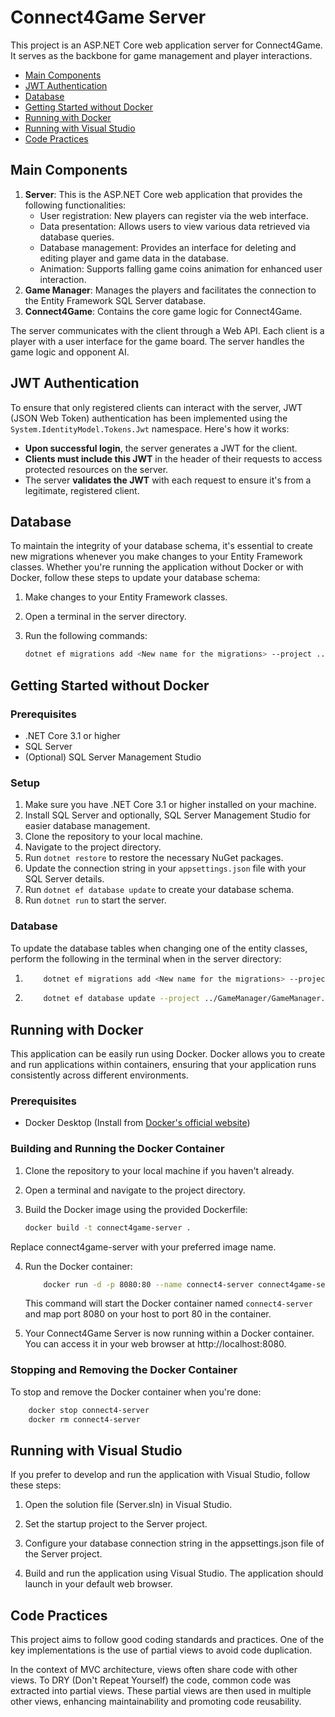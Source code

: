 # Connect4Game Server

This project is an ASP.NET Core web application server for Connect4Game. It serves as the backbone for game management and player interactions. 


- [Main Components](#main-components)
- [JWT Authentication](#jwt-authentication)
- [Database](#database)
- [Getting Started without Docker](#getting-started-without-docker)
- [Running with Docker](#running-with-docker)
- [Running with Visual Studio](#running-with-visual-studio)
- [Code Practices](#code-practices)


## Main Components

1. **Server**: This is the ASP.NET Core web application that provides the following functionalities:
    - User registration: New players can register via the web interface.
    - Data presentation: Allows users to view various data retrieved via database queries.
    - Database management: Provides an interface for deleting and editing player and game data in the database.
    - Animation: Supports falling game coins animation for enhanced user interaction.
2. **Game Manager**: Manages the players and facilitates the connection to the Entity Framework SQL Server database.
3. **Connect4Game**: Contains the core game logic for Connect4Game.

The server communicates with the client through a Web API. Each client is a player with a user interface for the game board. The server handles the game logic and opponent AI.

## JWT Authentication
To ensure that only registered clients can interact with the server, JWT (JSON Web Token) authentication has been implemented using the `System.IdentityModel.Tokens.Jwt` namespace. Here's how it works:

- **Upon successful login**, the server generates a JWT for the client.
- **Clients must include this JWT** in the header of their requests to access protected resources on the server.
- The server **validates the JWT** with each request to ensure it's from a legitimate, registered client.

## Database

To maintain the integrity of your database schema, it's essential to create new migrations whenever you make changes to your Entity Framework classes. Whether you're running the application without Docker or with Docker, follow these steps to update your database schema:

1. Make changes to your Entity Framework classes.

2. Open a terminal in the server directory.

3. Run the following commands:
   ```bash
   dotnet ef migrations add <New name for the migrations> --project ../GameManager/GameManager.csproj --startup-project Server.csproj
   ```

## Getting Started without Docker

### Prerequisites
- .NET Core 3.1 or higher
- SQL Server
- (Optional) SQL Server Management Studio

### Setup
1. Make sure you have .NET Core 3.1 or higher installed on your machine.
2. Install SQL Server and optionally, SQL Server Management Studio for easier database management.
3. Clone the repository to your local machine.
4. Navigate to the project directory.
5. Run `dotnet restore` to restore the necessary NuGet packages.
6. Update the connection string in your `appsettings.json` file with your SQL Server details.
7. Run `dotnet ef database update` to create your database schema.
8. Run `dotnet run` to start the server.

### Database
To update the database tables when changing one of the entity classes, perform the following in the terminal when in the server directory:
1.  ```bash 
        dotnet ef migrations add <New name for the migrations> --project ../GameManager/GameManager.csproj --startup-project Server.csproj
    ```
2.  ```bash
        dotnet ef database update --project ../GameManager/GameManager.csproj --startup-project Server.csproj
    ```

## Running with Docker

This application can be easily run using Docker. Docker allows you to create and run applications within containers, ensuring that your application runs consistently across different environments.

### Prerequisites

- Docker Desktop (Install from [Docker's official website](https://www.docker.com/products/docker-desktop))

### Building and Running the Docker Container

1. Clone the repository to your local machine if you haven't already.

2. Open a terminal and navigate to the project directory.

3. Build the Docker image using the provided Dockerfile:

   ```bash
   docker build -t connect4game-server .
    ```
Replace connect4game-server with your preferred image name.

4.  Run the Docker container:
    ```bash
        docker run -d -p 8080:80 --name connect4-server connect4game-server
    ```
    This command will start the Docker container named `connect4-server` and map port 8080 on your host to port 80 in the container.

5.  Your Connect4Game Server is now running within a Docker container. You can access it in your web browser at http://localhost:8080.

### Stopping and Removing the Docker Container

To stop and remove the Docker container when you're done:
```bash
    docker stop connect4-server
    docker rm connect4-server

```

## Running with Visual Studio

If you prefer to develop and run the application with Visual Studio, follow these steps:

1.  Open the solution file (Server.sln) in Visual Studio.

2.  Set the startup project to the Server project.

3.  Configure your database connection string in the appsettings.json file of the Server project.

4.  Build and run the application using Visual Studio. The application should launch in your default web browser.


## Code Practices

This project aims to follow good coding standards and practices. One of the key implementations is the use of partial views to avoid code duplication. 

In the context of MVC architecture, views often share code with other views. To DRY (Don't Repeat Yourself) the code, common code was extracted into partial views. These partial views are then used in multiple other views, enhancing maintainability and promoting code reusability.
